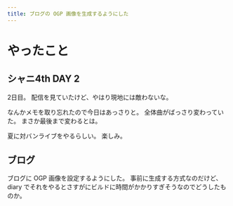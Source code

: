 ```yaml
---
title: ブログの OGP 画像を生成するようにした
---
```


# やったこと

## シャニ4th DAY 2

2日目。
配信を見ていたけど、やはり現地には敵わないな。

なんかメモを取り忘れたので今日はあっさりと。
全体曲がばっさり変わっていた。
まさか最後まで変わるとは。

夏に対バンライブをやるらしい。
楽しみ。

## ブログ

ブログに OGP 画像を設定するようにした。
事前に生成する方式なのだけど、diary でそれをやるとさすがにビルドに時間がかかりすぎそうなのでどうしたものか。
